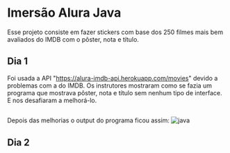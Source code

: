 # Imersão Alura Java
Esse projeto consiste em fazer stickers com base dos 250 filmes mais bem avaliados do IMDB com o pôster, nota e título.
## Dia 1
Foi usada a API "https://alura-imdb-api.herokuapp.com/movies" devido a problemas com a do IMDB.
Os instrutores mostraram como se fazia um programa que mostrava pôster, nota e título sem nenhum tipo de interface. E nos desafiaram a melhorá-lo.
##
Depois das melhorias o output do programa ficou assim:
![java](https://user-images.githubusercontent.com/109561897/179842351-e04646b9-696f-4a0f-b137-620f059a55b0.PNG)
## Dia 2
